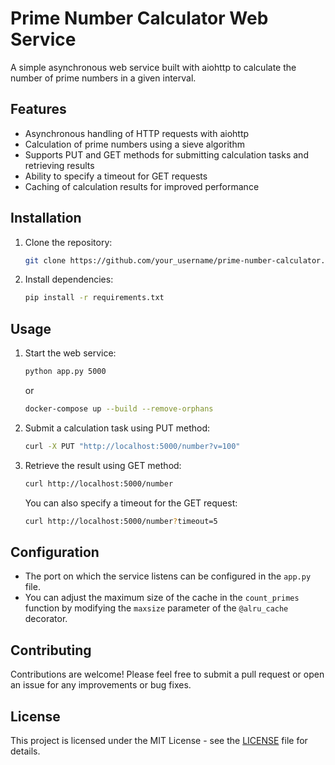 # Prime Number Calculator Web Service

A simple asynchronous web service built with aiohttp to calculate the number of prime numbers in a given interval.

## Features

- Asynchronous handling of HTTP requests with aiohttp
- Calculation of prime numbers using a sieve algorithm
- Supports PUT and GET methods for submitting calculation tasks and retrieving results
- Ability to specify a timeout for GET requests
- Caching of calculation results for improved performance

## Installation

1. Clone the repository:

    ```bash
    git clone https://github.com/your_username/prime-number-calculator.git
    ```

2. Install dependencies:

    ```bash
    pip install -r requirements.txt
    ```

## Usage

1. Start the web service:

    ```bash
    python app.py 5000
    ```
    or
    
    ```bash
    docker-compose up --build --remove-orphans
    
    ```

2. Submit a calculation task using PUT method:

    ```bash
    curl -X PUT "http://localhost:5000/number?v=100"
    ```

3. Retrieve the result using GET method:

    ```bash
    curl http://localhost:5000/number
    ```

    You can also specify a timeout for the GET request:

    ```bash
    curl http://localhost:5000/number?timeout=5
    ```

## Configuration

- The port on which the service listens can be configured in the `app.py` file.
- You can adjust the maximum size of the cache in the `count_primes` function by modifying the `maxsize` parameter of the `@alru_cache` decorator.

## Contributing

Contributions are welcome! Please feel free to submit a pull request or open an issue for any improvements or bug fixes.

## License

This project is licensed under the MIT License - see the [LICENSE](LICENSE) file for details.
